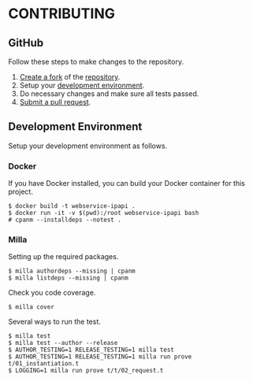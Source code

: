 # CONTRIBUTING

## GitHub
Follow these steps to make changes to the repository.

1. [Create a fork](https://help.github.com/articles/fork-a-repo/) of the [repository](https://github.com/kianmeng/webservice-ipapi).
2. Setup your [development environment](#development-environment).
3. Do necessary changes and make sure all tests passed.
4. [Submit a pull request](https://help.github.com/articles/creating-a-pull-request/).

## Development Environment
Setup your development environment as follows.

### Docker

If you have Docker installed, you can build your Docker container for this
project.

    $ docker build -t webservice-ipapi .
    $ docker run -it -v $(pwd):/root webservice-ipapi bash
    # cpanm --installdeps --notest .

### Milla

Setting up the required packages.

    $ milla authordeps --missing | cpanm
    $ milla listdeps --missing | cpanm

Check you code coverage.

    $ milla cover

Several ways to run the test.

    $ milla test
    $ milla test --author --release
    $ AUTHOR_TESTING=1 RELEASE_TESTING=1 milla test
    $ AUTHOR_TESTING=1 RELEASE_TESTING=1 milla run prove t/01_instantiation.t
    $ LOGGING=1 milla run prove t/t/02_request.t

